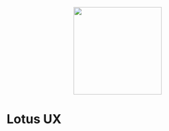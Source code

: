 <p align="center">
  <img width="200px" src="https://github.com/ethanmick/abitofsaas.com/blob/main/packages/lotus-ux/lotus.png?raw=true" />
</p>

# Lotus UX
